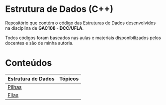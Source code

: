 # Estrutura de Dados (C++)

Repositório que contém o código das Estruturas de Dados desenvolvidos na disciplina de **GAC108 - DCC/UFLA**.

Todos códigos foram baseados nas aulas e materiais disponibilizados pelos docentes e são de minha autoria.

# Conteúdos

Estrutura de Dados | Tópicos
:-- | :--:
[Pilhas](https://github.com/gabrielzinCoelho/Estrutura-de-Dados-C-plus-plus) | 
[Filas](https://github.com/gabrielzinCoelho/Estrutura-de-Dados-C-plus-plus) |